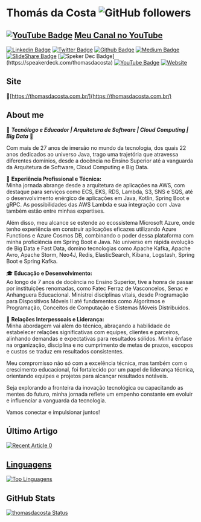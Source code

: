# Thomás da Costa ![GitHub followers](https://img.shields.io/github/followers/thomasdacosta?style=social)

## [![YouTube Badge](https://img.shields.io/badge/-YouTube-red?style=flat-square&logo=Slideshare&logoColor=white&link=https://www.youtube.com/channel/UCvaVtRXmM6dQGcMOM5nUcRw)](https://www.youtube.com/channel/UCvaVtRXmM6dQGcMOM5nUcRw) [Meu Canal no YouTube](https://www.youtube.com/thomasdacosta)

[![Linkedin Badge](https://img.shields.io/badge/-LinkedIn-blue?style=flat-square&logo=Linkedin&logoColor=white&link=https://www.linkedin.com/in/thomasdacosta/)](https://www.linkedin.com/in/thomasdacosta/)
[![Twitter Badge](https://img.shields.io/badge/-Twitter-1ca0f1?style=flat-square&labelColor=1ca0f1&logo=twitter&logoColor=white&link=https://twitter.com/thomasdacosta)](https://twitter.com/thomasdacosta)
[![Github Badge](https://img.shields.io/badge/-Github-000?style=flat-square&logo=Github&logoColor=white&link=https://github.com/thomasdacosta)](https://github.com/thomasdacosta)
[![Medium Badge](https://img.shields.io/badge/-Medium-black?style=flat-square&logo=Medium&logoColor=white&link=https://medium.com/@thomsdacosta)](https://medium.com/@thomsdacosta)
[![SlideShare Badge](https://img.shields.io/badge/-SlideShare-orange?style=flat-square&logo=Slideshare&logoColor=white&link=https://pt.slideshare.net/thomasdacosta)](https://pt.slideshare.net/thomasdacosta)
[![Speker Dec Badge](https://img.shields.io/badge/-speakerdeck-green?style=flat-square&logo=speakerdeck&logoColor=white&link=[https://pt.slideshare.net/thomasdacosta](https://speakerdeck.com/thomasdacosta))](https://speakerdeck.com/thomasdacosta)
[![YouTube Badge](https://img.shields.io/badge/-YouTube-red?style=flat-square&logo=Slideshare&logoColor=white&link=https://www.youtube.com/channel/UCvaVtRXmM6dQGcMOM5nUcRw)](https://www.youtube.com/channel/UCvaVtRXmM6dQGcMOM5nUcRw)
[![Website](https://img.shields.io/website?url=https%3A%2F%2Fthomasdacosta.com.br%2F)](https://thomasdacosta.com.br/)

## Site
🔸️[https://thomasdacosta.com.br/](https://thomasdacosta.com.br/)<br/>

## About me

🚀 ***Tecnólogo e Educador | Arquitetura de Software | Cloud Computing | Big Data*** 🚀

Com mais de 27 anos de imersão no mundo da tecnologia, dos quais 22 anos dedicados ao universo Java, trago uma trajetória que atravessa diferentes domínios, desde a docência no Ensino Superior até a vanguarda da Arquitetura de Software, Cloud Computing e Big Data.

💼 **Experiência Profissional e Técnica:** <br/>
Minha jornada abrange desde a arquitetura de aplicações na AWS, com destaque para serviços como ECS, EKS, RDS, Lambda, S3, SNS e SQS, até o desenvolvimento enérgico de aplicações em Java, Kotlin, Spring Boot e gRPC. As possibilidades das AWS Lambda e sua integração com Java também estão entre minhas expertises.

Além disso, meu alcance se estende ao ecossistema Microsoft Azure, onde tenho experiência em construir aplicações eficazes utilizando Azure Functions e Azure Cosmos DB, combinando o poder dessa plataforma com minha proficiência em Spring Boot e Java. No universo em rápida evolução de Big Data e Fast Data, domino tecnologias como Apache Kafka, Apache Avro, Apache Storm, Neo4J, Redis, ElasticSearch, Kibana, Logstash, Spring Boot e Spring Kafka.

🎓 **Educação e Desenvolvimento:** <br/>
Ao longo de 7 anos de docência no Ensino Superior, tive a honra de passar por instituições renomadas, como Fatec Ferraz de Vasconcelos, Senac e Anhanguera Educacional. Ministrei disciplinas vitais, desde Programação para Dispositivos Móveis II até fundamentos como Algoritmos e Programação, Conceitos de Computação e Sistemas Móveis Distribuídos.

🤝 **Relações Interpessoais e Liderança:** <br/>
Minha abordagem vai além do técnico, abraçando a habilidade de estabelecer relações significativas com equipes, clientes e parceiros, alinhando demandas e expectativas para resultados sólidos. Minha ênfase na organização, disciplina e no cumprimento de metas de prazos, escopos e custos se traduz em resultados consistentes.

Meu compromisso não só com a excelência técnica, mas também com o crescimento educacional, foi fortalecido por um papel de liderança técnica, orientando equipes e projetos para alcançar resultados notáveis.

Seja explorando a fronteira da inovação tecnológica ou capacitando as mentes do futuro, minha jornada reflete um empenho constante em evoluir e influenciar a vanguarda da tecnologia.

Vamos conectar e impulsionar juntos!
  
## Último Artigo

<a target="_blank" href="https://github-readme-medium-recent-article.vercel.app/medium/@thomsdacosta/0"><img src="https://github-readme-medium-recent-article.vercel.app/medium/@thomsdacosta/0" alt="Recent Article 0"> 

## Linguagens
[![Top Linguagens](https://github-readme-stats.vercel.app/api/top-langs/?username=thomasdacosta&layout=compact)](https://github.com/thomasdacosta?tab=repositories)

## GitHub Stats
[![thomasdacosta Status](https://github-readme-stats.vercel.app/api?username=thomasdacosta&show_icons=true)](https://github.com/thomasdacosta?tab=repositories)
